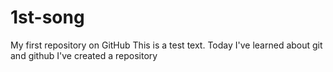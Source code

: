 # 1st-song
My first repository on GitHub
This is a test text. Today I've learned about git and github
I've created a repository
